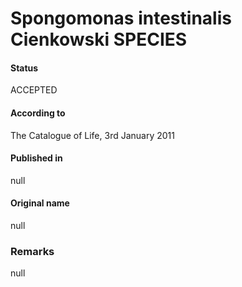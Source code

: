 Spongomonas intestinalis Cienkowski SPECIES
=======

#### Status
ACCEPTED

#### According to
The Catalogue of Life, 3rd January 2011

#### Published in
null

#### Original name
null

### Remarks
null